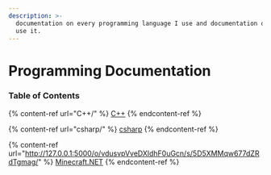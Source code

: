 ```yaml
---
description: >-
  documentation on every programming language I use and documentation on how to
  use it.
---
```


# Programming Documentation

### Table of Contents

{% content-ref url="C++/" %}
[C++](C++/)
{% endcontent-ref %}

{% content-ref url="csharp/" %}
[csharp](csharp/)
{% endcontent-ref %}

{% content-ref url="http://127.0.0.1:5000/o/vdusvpVveDXldhF0uGcn/s/5D5XMMqw677dZRdTgmag/" %}
[Minecraft.NET](http://127.0.0.1:5000/o/vdusvpVveDXldhF0uGcn/s/5D5XMMqw677dZRdTgmag/)
{% endcontent-ref %}
